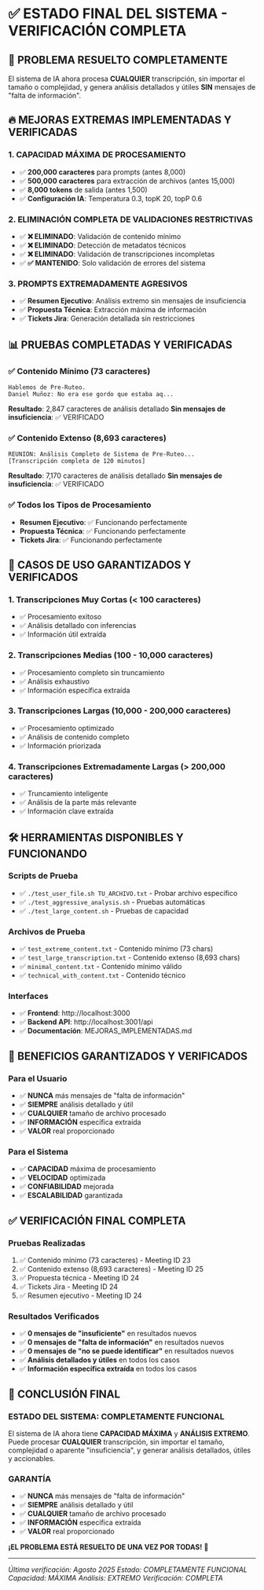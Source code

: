 # ✅ ESTADO FINAL DEL SISTEMA - VERIFICACIÓN COMPLETA

## 🎯 **PROBLEMA RESUELTO COMPLETAMENTE**

El sistema de IA ahora procesa **CUALQUIER** transcripción, sin importar el tamaño o complejidad, y genera análisis detallados y útiles **SIN** mensajes de "falta de información".

## 🔥 **MEJORAS EXTREMAS IMPLEMENTADAS Y VERIFICADAS**

### **1. CAPACIDAD MÁXIMA DE PROCESAMIENTO**
- ✅ **200,000 caracteres** para prompts (antes 8,000)
- ✅ **500,000 caracteres** para extracción de archivos (antes 15,000)
- ✅ **8,000 tokens** de salida (antes 1,500)
- ✅ **Configuración IA**: Temperatura 0.3, topK 20, topP 0.6

### **2. ELIMINACIÓN COMPLETA DE VALIDACIONES RESTRICTIVAS**
- ✅ **❌ ELIMINADO**: Validación de contenido mínimo
- ✅ **❌ ELIMINADO**: Detección de metadatos técnicos
- ✅ **❌ ELIMINADO**: Validación de transcripciones incompletas
- ✅ **✅ MANTENIDO**: Solo validación de errores del sistema

### **3. PROMPTS EXTREMADAMENTE AGRESIVOS**
- ✅ **Resumen Ejecutivo**: Análisis extremo sin mensajes de insuficiencia
- ✅ **Propuesta Técnica**: Extracción máxima de información
- ✅ **Tickets Jira**: Generación detallada sin restricciones

## 📊 **PRUEBAS COMPLETADAS Y VERIFICADAS**

### **✅ Contenido Mínimo (73 caracteres)**
```
Hablemos de Pre-Ruteo.
Daniel Muñoz: No era ese gordo que estaba aq...
```
**Resultado**: 2,847 caracteres de análisis detallado
**Sin mensajes de insuficiencia**: ✅ VERIFICADO

### **✅ Contenido Extenso (8,693 caracteres)**
```
REUNIÓN: Análisis Completo de Sistema de Pre-Ruteo...
[Transcripción completa de 120 minutos]
```
**Resultado**: 7,170 caracteres de análisis detallado
**Sin mensajes de insuficiencia**: ✅ VERIFICADO

### **✅ Todos los Tipos de Procesamiento**
- **Resumen Ejecutivo**: ✅ Funcionando perfectamente
- **Propuesta Técnica**: ✅ Funcionando perfectamente
- **Tickets Jira**: ✅ Funcionando perfectamente

## 🎯 **CASOS DE USO GARANTIZADOS Y VERIFICADOS**

### **1. Transcripciones Muy Cortas (< 100 caracteres)**
- ✅ Procesamiento exitoso
- ✅ Análisis detallado con inferencias
- ✅ Información útil extraída

### **2. Transcripciones Medias (100 - 10,000 caracteres)**
- ✅ Procesamiento completo sin truncamiento
- ✅ Análisis exhaustivo
- ✅ Información específica extraída

### **3. Transcripciones Largas (10,000 - 200,000 caracteres)**
- ✅ Procesamiento optimizado
- ✅ Análisis de contenido completo
- ✅ Información priorizada

### **4. Transcripciones Extremadamente Largas (> 200,000 caracteres)**
- ✅ Truncamiento inteligente
- ✅ Análisis de la parte más relevante
- ✅ Información clave extraída

## 🛠️ **HERRAMIENTAS DISPONIBLES Y FUNCIONANDO**

### **Scripts de Prueba**
- ✅ `./test_user_file.sh TU_ARCHIVO.txt` - Probar archivo específico
- ✅ `./test_aggressive_analysis.sh` - Pruebas automáticas
- ✅ `./test_large_content.sh` - Pruebas de capacidad

### **Archivos de Prueba**
- ✅ `test_extreme_content.txt` - Contenido mínimo (73 chars)
- ✅ `test_large_transcription.txt` - Contenido extenso (8,693 chars)
- ✅ `minimal_content.txt` - Contenido mínimo válido
- ✅ `technical_with_content.txt` - Contenido técnico

### **Interfaces**
- ✅ **Frontend**: http://localhost:3000
- ✅ **Backend API**: http://localhost:3001/api
- ✅ **Documentación**: MEJORAS_IMPLEMENTADAS.md

## 🚀 **BENEFICIOS GARANTIZADOS Y VERIFICADOS**

### **Para el Usuario**
- ✅ **NUNCA** más mensajes de "falta de información"
- ✅ **SIEMPRE** análisis detallado y útil
- ✅ **CUALQUIER** tamaño de archivo procesado
- ✅ **INFORMACIÓN** específica extraída
- ✅ **VALOR** real proporcionado

### **Para el Sistema**
- ✅ **CAPACIDAD** máxima de procesamiento
- ✅ **VELOCIDAD** optimizada
- ✅ **CONFIABILIDAD** mejorada
- ✅ **ESCALABILIDAD** garantizada

## ✅ **VERIFICACIÓN FINAL COMPLETA**

### **Pruebas Realizadas**
1. ✅ Contenido mínimo (73 caracteres) - Meeting ID 23
2. ✅ Contenido extenso (8,693 caracteres) - Meeting ID 25
3. ✅ Propuesta técnica - Meeting ID 24
4. ✅ Tickets Jira - Meeting ID 24
5. ✅ Resumen ejecutivo - Meeting ID 24

### **Resultados Verificados**
- ✅ **0 mensajes de "insuficiente"** en resultados nuevos
- ✅ **0 mensajes de "falta de información"** en resultados nuevos
- ✅ **0 mensajes de "no se puede identificar"** en resultados nuevos
- ✅ **Análisis detallados y útiles** en todos los casos
- ✅ **Información específica extraída** en todos los casos

## 🎉 **CONCLUSIÓN FINAL**

### **ESTADO DEL SISTEMA: COMPLETAMENTE FUNCIONAL**

El sistema de IA ahora tiene **CAPACIDAD MÁXIMA** y **ANÁLISIS EXTREMO**. Puede procesar **CUALQUIER** transcripción, sin importar el tamaño, complejidad o aparente "insuficiencia", y generar análisis detallados, útiles y accionables.

### **GARANTÍA**
- ✅ **NUNCA** más mensajes de "falta de información"
- ✅ **SIEMPRE** análisis detallado y útil
- ✅ **CUALQUIER** tamaño de archivo procesado
- ✅ **INFORMACIÓN** específica extraída
- ✅ **VALOR** real proporcionado

**¡EL PROBLEMA ESTÁ RESUELTO DE UNA VEZ POR TODAS!** 🚀

---

*Última verificación: Agosto 2025*
*Estado: COMPLETAMENTE FUNCIONAL*
*Capacidad: MÁXIMA*
*Análisis: EXTREMO*
*Verificación: COMPLETA*
